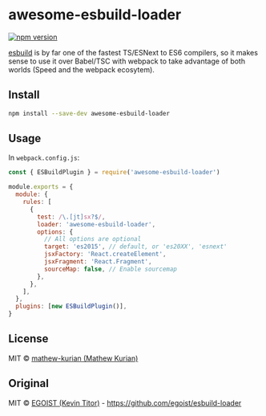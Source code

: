 # awesome-esbuild-loader

[![npm version](https://badge.fury.io/js/awesome-esbuild-loader.svg)](https://badge.fury.io/js/awesome-esbuild-loader)

[esbuild](https://github.com/evanw/esbuild) is by far one of the fastest TS/ESNext to ES6 compilers, so it makes sense to use it over Babel/TSC with webpack to take advantage of both worlds (Speed and the webpack ecosytem).

## Install

```bash
npm install --save-dev awesome-esbuild-loader
```

## Usage

In `webpack.config.js`:

```js
const { ESBuildPlugin } = require('awesome-esbuild-loader')

module.exports = {
  module: {
    rules: [
      {
        test: /\.[jt]sx?$/,
        loader: 'awesome-esbuild-loader',
        options: {
          // All options are optional
          target: 'es2015', // default, or 'es20XX', 'esnext'
          jsxFactory: 'React.createElement',
          jsxFragment: 'React.Fragment',
          sourceMap: false, // Enable sourcemap
        },
      },
    ],
  },
  plugins: [new ESBuildPlugin()],
}
```

## License

MIT &copy; [mathew-kurian (Mathew Kurian)](https://github.com/mathew-kurian)

## Original

MIT &copy; [EGOIST (Kevin Titor)](https://github.com/sponsors/egoist) - https://github.com/egoist/esbuild-loader
